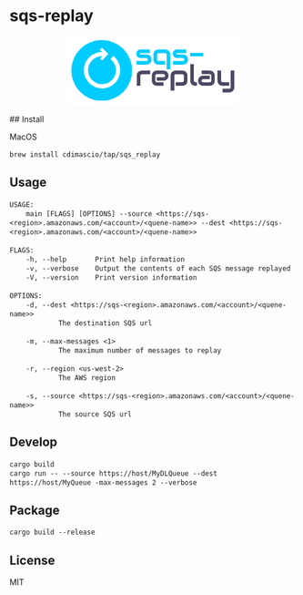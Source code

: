 # sqs-replay

<p align="center">
<img src="https://raw.githubusercontent.com/cdimascio/sqs-replay/main/assets/sqs-replay-logo.png"/>
</p>
## Install

MacOS

```shell
brew install cdimascio/tap/sqs_replay
```

## Usage

```shell
USAGE:
    main [FLAGS] [OPTIONS] --source <https://sqs-<region>.amazonaws.com/<account>/<quene-name>> --dest <https://sqs-<region>.amazonaws.com/<account>/<quene-name>>

FLAGS:
    -h, --help       Print help information
    -v, --verbose    Output the contents of each SQS message replayed
    -V, --version    Print version information

OPTIONS:
    -d, --dest <https://sqs-<region>.amazonaws.com/<account>/<quene-name>>
            The destination SQS url

    -m, --max-messages <1>
            The maximum number of messages to replay

    -r, --region <us-west-2>
            The AWS region

    -s, --source <https://sqs-<region>.amazonaws.com/<account>/<quene-name>>
            The source SQS url
```

## Develop

```shell
cargo build
cargo run -- --source https://host/MyDLQueue --dest https://host/MyQueue -max-messages 2 --verbose
```

## Package

```shell
cargo build --release
```

## License 
MIT
